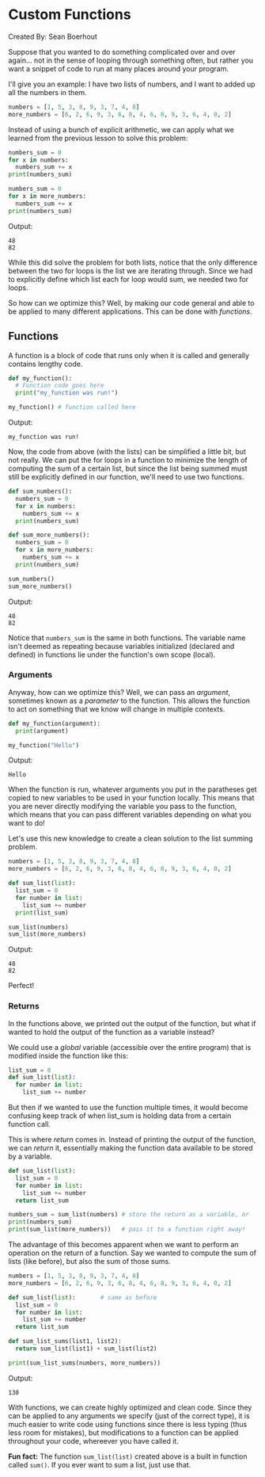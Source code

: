 # Custom Functions

Created By: Sean Boerhout

Suppose that you wanted to do something complicated over and over again... not in the sense of looping through something often,
but rather you want a snippet of code to run at many places around your program. 

I'll give you an example: I have two lists of numbers, and I want to added up all the numbers in them. 
``` python
numbers = [1, 5, 3, 8, 9, 3, 7, 4, 8]
more_numbers = [6, 2, 6, 9, 3, 6, 8, 4, 6, 8, 9, 3, 6, 4, 0, 2]
``` 
Instead of using a bunch of explicit arithmetic, we can apply what we learned from the previous lesson to solve this problem:
``` python
numbers_sum = 0
for x in numbers:
  numbers_sum += x
print(numbers_sum)

numbers_sum = 0
for x in more_numbers:
  numbers_sum += x
print(numbers_sum)
```
Output:
``` 
48
82
```

While this did solve the problem for both lists, notice that the only difference between the two for loops is the list we are iterating
through. Since we had to explicitly define which list each for loop would sum, we needed two for loops.

So how can we optimize this? Well, by making our code general and able to be applied to many different applications. This can be done with 
_functions_.

## Functions

A function is a block of code that runs only when it is called and generally contains lengthy code. 

``` python
def my_function():
  # Function code goes here
  print("my_function was run!")

my_function() # function called here
```
Output:
``` 
my_function was run!
```

Now, the code from above (with the lists) can be simplified a little bit, but not really. We can put the for loops in a function to 
minimize the length of computing the sum of a certain list, but since the list being summed must still be explicitly defined in our function,
we'll need to use two functions.

``` python
def sum_numbers():
  numbers_sum = 0
  for x in numbers:
    numbers_sum += x
  print(numbers_sum)

def sum_more_numbers():
  numbers_sum = 0
  for x in more_numbers:
    numbers_sum += x
  print(numbers_sum)

sum_numbers()
sum_more_numbers()
```
Output:
``` 
48
82
```

Notice that `numbers_sum` is the same in both functions. The variable name isn't deemed as repeating because variables initialized (declared and defined)
in functions lie under the function's own scope (local).

### Arguments

Anyway, how can we optimize this? Well, we can pass an _argument_, sometimes known as a _parameter_ to the function. This allows the function to act on 
something that we know will change in multiple contexts. 

``` python
def my_function(argument):
  print(argument)

my_function("Hello")
```
Output:
```
Hello
```
When the function is run, whatever arguments you put in the paratheses get copied to new variables to be used in your function locally. This means that you are never
directly modifying the variable you pass to the function, which means that you can pass different variables depending on what you want to do!

Let's use this new knowledge to create a clean solution to the list summing problem.
``` python
numbers = [1, 5, 3, 8, 9, 3, 7, 4, 8]
more_numbers = [6, 2, 6, 9, 3, 6, 8, 4, 6, 8, 9, 3, 6, 4, 0, 2]

def sum_list(list):
  list_sum = 0
  for number in list:
    list_sum += number
  print(list_sum)

sum_list(numbers)
sum_list(more_numbers)
```
Output:
```
48
82
```

Perfect!

### Returns

In the functions above, we printed out the output of the function, but what if wanted to hold the output of the function as a variable instead?

We could use a _global_ variable (accessible over the entire program) that is modified inside the function like this:
``` python
list_sum = 0
def sum_list(list):
  for number in list:
    list_sum += number
```
But then if we wanted to use the function multiple times, it would become confusing keep track of when list_sum is holding data from a certain function call.

This is where _return_ comes in. Instead of printing the output of the function, we can _return_ it, essentially making the function data available to be stored by a variable.

``` python
def sum_list(list):
  list_sum = 0
  for number in list:
    list_sum += number
  return list_sum

numbers_sum = sum_list(numbers) # store the return as a variable, or
print(numbers_sum)
print(sum_list(more_numbers))   # pass it to a function right away!
```

The advantage of this becomes apparent when we want to perform an operation on the return of a function. Say we wanted to compute the sum of lists (like before), but also the sum
of those sums.

``` python
numbers = [1, 5, 3, 8, 9, 3, 7, 4, 8]
more_numbers = [6, 2, 6, 9, 3, 6, 8, 4, 6, 8, 9, 3, 6, 4, 0, 2]

def sum_list(list):       # same as before
  list_sum = 0
  for number in list:
    list_sum += number
  return list_sum

def sum_list_sums(list1, list2):
  return sum_list(list1) + sum_list(list2)

print(sum_list_sums(numbers, more_numbers))

```
Output:
```
130
```

With functions, we can create highly optimized and clean code. Since they can be applied to any arguments we specify (just of the correct type), it is much easier to write code 
using functions since there is less typing (thus less room for mistakes), but modifications to a function can be applied throughout your code, whereever you have called it. 

__Fun fact:__
The function `sum_list(list)` created above is a built in function called `sum()`. If you ever want to sum a list, just use that. 

